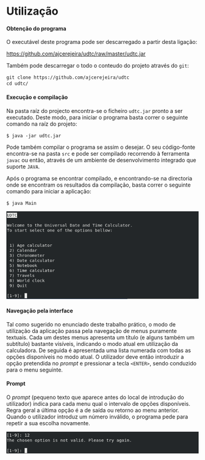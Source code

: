 # Utilização

#### Obtenção do programa

O executável deste programa pode ser descarregado a partir desta ligação:

<https://github.com/ajcerejeira/udtc/raw/master/udtc.jar>

Também pode descarregar o todo o conteudo do projeto através do `git`:

    git clone https://github.com/ajcerejeira/udtc
    cd udtc/

#### Execução e compilação

Na pasta raíz do projecto encontra-se o ficheiro `udtc.jar` pronto a ser
executado. Deste modo, para iniciar o programa basta correr o seguinte comando
na raíz do projeto:

    $ java -jar udtc.jar

Pode também compilar o programa se assim o desejar. O seu código-fonte
encontra-se na pasta `src` e pode ser compilado recorrendo à ferramenta `javac`
ou então, através de um ambiente de desenvolvimento integrado que suporte
`JAVA`.

Após o programa se encontrar compilado, e encontrando-se na directoria onde se
encontram os resultados da compilação, basta correr o seguinte comando para
iniciar a aplicação:

    $ java Main

![Menu inicial do programa](img/00-initial.png)


#### Navegação pela interface

Tal como sugerido no enunciado deste trabalho prático, o modo de utilização da
aplicação passa pela navegação de menus puramente textuais. Cada um destes menus
apresenta um título (e alguns também um subtítulo) bastante visíveis, indicando
o modo atual em utilização da calculadora. De seguida é apresentada uma lista
numerada com todas as opções disponíveis no modo atual. O utilizador deve então
introduzir a opção pretendida no *prompt* e pressionar a tecla `<ENTER>`, sendo
conduzido para o menu seguinte.

#### Prompt

O *prompt* (pequeno texto que aparece antes do local de introdução do
utilizador) indica para cada menu qual o intervalo de opções disponíveis. Regra
geral a última opção é a de saída ou retorno ao menu anterior. Quando o
utilizador introduz um número inválido, o programa pede para repetir a sua
escolha novamente.

![Aviso de introdução de opção incorrecta](img/prompt.png)
